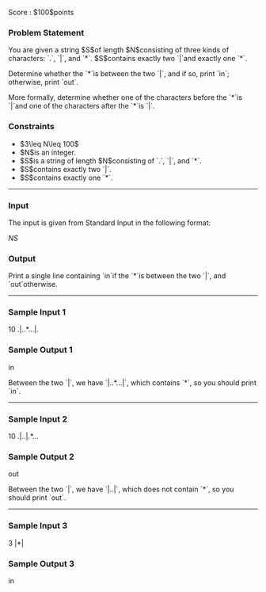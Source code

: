 
<div>

<span>

<span>

<p>
Score : $100$points
</p>

<div>

<section>

### **Problem Statement**

<p>
You are given a string $S$of length $N$consisting of three kinds of characters: `.`, `|`, and `*`.
$S$contains exactly two `|`and exactly one `*`.
</p>

<p>
Determine whether the `*`is between the two `|`, and if so, print `in`; otherwise, print `out`.
</p>

<p>
More formally, determine whether one of the characters before the `*`is `|`and one of the characters after the `*`is `|`.
</p>

</section>

</div>

<div>

<section>

### **Constraints**

<ul>

<li>
$3\leq N\leq 100$
</li>

<li>
$N$is an integer.
</li>

<li>
$S$is a string of length $N$consisting of `.`, `|`, and `*`.
</li>

<li>
$S$contains exactly two `|`.
</li>

<li>
$S$contains exactly one `*`.
</li>

</ul>

</section>

</div>

---

<div>

<div>

<section>

### **Input**

<p>
The input is given from Standard Input in the following format:
</p>

<div>

$N$$S$
</div>

</section>

</div>

<div>

<section>

### **Output**

<p>
Print a single line containing `in`if the `*`is between the two `|`, and `out`otherwise.
</p>

</section>

</div>

</div>

---

<div>

<section>

### **Sample Input 1**

<div>

10
.|..*...|.

</div>

</section>

</div>

<div>

<section>

### **Sample Output 1**

<div>

in

</div>

<p>
Between the two `|`, we have `|..*...|`, which contains `*`, so you should print `in`.
</p>

</section>

</div>

---

<div>

<section>

### **Sample Input 2**

<div>

10
.|..|.*...

</div>

</section>

</div>

<div>

<section>

### **Sample Output 2**

<div>

out

</div>

<p>
Between the two `|`, we have `|..|`, which does not contain `*`, so you should print `out`.
</p>

</section>

</div>

---

<div>

<section>

### **Sample Input 3**

<div>

3
|*|

</div>

</section>

</div>

<div>

<section>

### **Sample Output 3**

<div>

in

</div>

</section>

</div>

</span>

</span>

</div>
